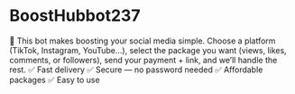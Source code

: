 # BoostHubbot237
🚀 This bot makes boosting your social media simple. Choose a platform (TikTok, Instagram, YouTube…), select the package you want (views, likes, comments, or followers), send your payment + link, and we’ll handle the rest.  ✅ Fast delivery ✅ Secure — no password needed ✅ Affordable packages ✅ Easy to use

